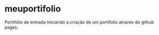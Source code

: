 # meuportifolio
Portifólio de entrada
Iniciando a criação de um portifolio atraves do github pages.

